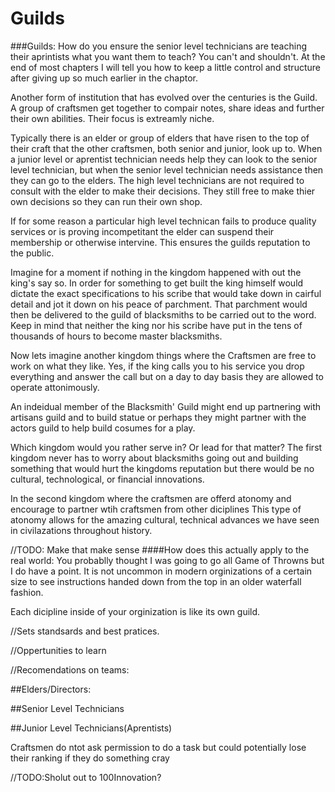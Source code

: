 # Guilds

###Guilds:
How do you ensure the senior level technicians are teaching their aprintists what you want them to teach? You can't and shouldn't.
At the end of most chapters I will tell you how to keep a little control and structure after giving up so much earlier in the chaptor.

Another form of institution that has evolved over the centuries is the Guild. A group of craftsmen get together to compair notes, share ideas and further their own abilities. Their focus is extreamly niche.

Typically there is an elder or group of elders that have risen to the top of their craft that the other craftsmen, both senior and junior, look up to. When a junior level or aprentist technician needs help they can look to the senior level technician, but when the senior level technician needs assistance then they can go to the elders. The high level technicians are not required to consult with the elder to make their decisions. They still free to make thier own decisions so they can run their own shop.

If for some reason a particular high level technican fails to produce quality services or is proving incompetitant the elder can suspend their membership or otherwise intervine. This ensures the guilds reputation to the public.



Imagine for a moment if nothing in the kingdom happened with out the king's say so. In order for something to get built the king himself would dictate the exact specifications to his scribe that would take down in cairful detail and jot it down on his peace of parchment. That parchment would then be delivered to the guild of blacksmiths to be carried out to the word. Keep in mind that neither the king nor his scribe have put in the tens of thousands of hours to become master blacksmiths.

Now lets imagine another kingdom things where the Craftsmen are free to work on what they like. Yes, if the king calls you to his service you drop everything and answer the call but on a day to day basis they are allowed to operate attonimously.

An indeidual member of the Blacksmith' Guild might end up partnering with artisans guild and to build statue or perhaps they might partner with the actors guild to help build cosumes for a play.

Which kingdom would you rather serve in? Or lead for that matter? The first kingdom never has to worry about blacksmiths going out and building something that would hurt the kingdoms reputation but there would be no cultural, technological, or financial innovations.

In the second kingdom where the craftsmen are offerd atonomy and encourage to partner wtih craftsmen from other diciplines
This type of atonomy allows for the amazing cultural, technical advances we have seen in civilazations throughout history.

//TODO: Make that make sense
####How does this actually apply to the real world:
You probablly thought I was going to go all Game of Throwns but I do have a point. It is not uncommon in modern orginizations of a certain size to see instructions handed down from the top in an older waterfall fashion.

Each dicipline inside of your orginization is like its own guild.

//Sets standsards and best pratices.

//Oppertunities to learn

//Recomendations on teams:

##Elders/Directors:

##Senior Level Technicians

##Junior Level Technicians(Aprentists)

Craftsmen do ntot ask permission to  do a task but could potentially lose their ranking if they do something cray


//TODO:Sholut out to 100Innovation?
##
